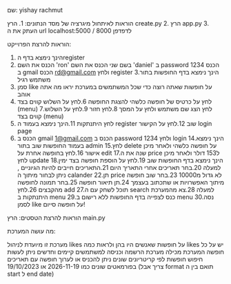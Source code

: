 

שם:
yishay rachmut 

הוראות לאיתחול מיגרציה של מסד הנתונים:
1.
הרץ create.py
2.
הרץ app.py
3.
העתק את ה 
url localhost:5000 / 8000 
לדפדפן

הוראות להרצת הפרוייקט:
1. הינך נימצא בדף הregister
2. הכנס את השם 
'ron'
בשם שני הכנס את השם 
'daniel'
ב
password
הכנס 1234
ב
gmail
הכנס
rd@gmail.com 
ולחץ
register
3.הינך נימצא בדף החופשות בתור משתמש רגיל
4. סמן 
like 
על חופשות שאתה רוצה כדי שכל המשתמשים במערכת יראו מה אתה אוהב
5. לחץ על כרטיס של חופשה כלשהי להצגת החופשה
6.לחץ על השלוש קווים בצד
(menu)
7.לחץ הצג שם משתמש ולחץ על המסך
8.לחץ חזור
9.לחץ על השלוש קווים בצד
(menu)
10. לחץ היתנתקות
11.הינך נימצא בעמוד ה
register
שוב
12.לחץ על הקישור
login page
13. הכנס ב
gmail
1@gmail.com
הכנס ב
password
1234
ולחץ 
login
14.הינך נימצא בעמוד החופשות שוב בתור 
admin
15.לחץ 
delete 
על חופשה כלשהי
ולאחר מיכן אישור
16.לחץ בחופשה אחרת על 
edit
17.שנה את ה
price
ל153
דולר
ולאחר מיכן לחץ 
update
18.הינך נימצא בדף החופשות שוב
19.לחץ על הוספת חופשה בצד ימין למעלה
20.בחר תאריכים אחרי התאריך היום
21.התאריכים חייבים להיות הגיוניים , ניתן לבחור מיתוך ה
calander
22.תן 
price 
לא גדול מ10000
23.בחר שוב חופשה מיתוך האפשרויות או שתכתוב בעצמך
24.תן תיאור חופשה
25.בחר תמונה לחופשה מהקבצים
26.לחץ 
add
27.תוכל לשחק עם ה
search
למעלה
28.צא מהמערכת היתנתקות ב
menu
29.כנס לצפייה בדף החופשות ללא רישום ב
menu
30.נסה לסמן like על חופשה 
סייום!




הוראות להרצת הטסטים:
הרץ main.py

מה עושה המערכת:

מערכת זו מיועדת לניהול 
likes
על חופשות שאנשים היו בהן
ולראות כמה 
likes 
יש על כל חופשה
המערכת מכילה מערכת הרשמה וכניסה למשתמשים קיימים וחדשים
ניתן לעשות חיפוש חופשות לפי קריטריונים שונים
ניתן להכניס או לערוך חופשה עם תאריכים בפורמאטים שונים כמו
2026-11-19
או
19/10/2023
(צריך אבל 
format 
תואם בין ה
start
ל
end date)